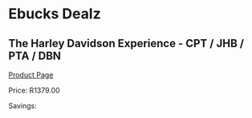 
# Ebucks Dealz
## The Harley Davidson Experience - CPT / JHB / PTA / DBN
[Product Page](https://www.ebucks.com/web/shop/productSelected.do?prodId=212921576&catId=714893646)

Price: R1379.00

Savings: 


	